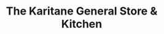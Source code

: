 ---
title: "The Karitane General Store & Kitchen"
url: /karitane/the-karitane-general-store-und-kitchen/
shop: Dorfladen
---